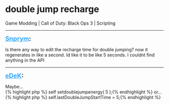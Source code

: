 # double jump recharge
Game Modding | Call of Duty: Black Ops 3 | Scripting

---
<strong style="font-size: 1.4em;"><span style="text-decoration: underline;text-decoration-color: #34a7f9;"><span style="color:#34a7f9;">Snprym</span></span>:</strong>

<p>Is there any way to edit the recharge time for double jumping? now it regenerates in like a second. Id like it to be like 5 seconds. I couldnt find anything in the API</p>

---
<strong style="font-size: 1.4em;"><span style="text-decoration: underline;text-decoration-color: #34a7f9;"><span style="color:#34a7f9;">eDeK</span></span>:</strong>

<p>Maybe...<br />{% highlight php %}
self setdoublejumpenergy( 5 );{% endhighlight %}
or...<br />{% highlight php %}
self.lastDoubleJumpStartTime = 5;{% endhighlight %}
</p>
